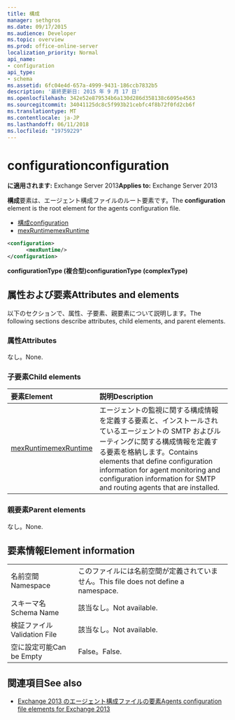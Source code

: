 ```yaml
---
title: 構成
manager: sethgros
ms.date: 09/17/2015
ms.audience: Developer
ms.topic: overview
ms.prod: office-online-server
localization_priority: Normal
api_name:
- configuration
api_type:
- schema
ms.assetid: 6fc04e4d-657a-4999-9431-186ccb7832b5
description: '最終更新日: 2015 年 9 月 17 日'
ms.openlocfilehash: 342e52e879534b6a130d286d358138c6095e4563
ms.sourcegitcommit: 34041125dc8c5f993b21cebfc4f8b72f0fd2cb6f
ms.translationtype: MT
ms.contentlocale: ja-JP
ms.lasthandoff: 06/11/2018
ms.locfileid: "19759229"
---
```

# <a name="configuration"></a><span data-ttu-id="d46ad-103">configuration</span><span class="sxs-lookup"><span data-stu-id="d46ad-103">configuration</span></span>
  
<span data-ttu-id="d46ad-104">**に適用されます:** Exchange Server 2013</span><span class="sxs-lookup"><span data-stu-id="d46ad-104">**Applies to:** Exchange Server 2013</span></span>
  
<span data-ttu-id="d46ad-105">**構成**要素は、エージェント構成ファイルのルート要素です。</span><span class="sxs-lookup"><span data-stu-id="d46ad-105">The **configuration** element is the root element for the agents configuration file.</span></span> 
  
- [<span data-ttu-id="d46ad-106">構成</span><span class="sxs-lookup"><span data-stu-id="d46ad-106">configuration</span></span>](configuration.md) 
- [<span data-ttu-id="d46ad-107">mexRuntime</span><span class="sxs-lookup"><span data-stu-id="d46ad-107">mexRuntime</span></span>](mexruntime.md)
  
```XML
<configuration>
      <mexRuntime/>
</configuration>
```

<span data-ttu-id="d46ad-108">**configurationType (複合型)**</span><span class="sxs-lookup"><span data-stu-id="d46ad-108">**configurationType (complexType)**</span></span>

## <a name="attributes-and-elements"></a><span data-ttu-id="d46ad-109">属性および要素</span><span class="sxs-lookup"><span data-stu-id="d46ad-109">Attributes and elements</span></span>

<span data-ttu-id="d46ad-110">以下のセクションで、属性、子要素、親要素について説明します。</span><span class="sxs-lookup"><span data-stu-id="d46ad-110">The following sections describe attributes, child elements, and parent elements.</span></span>
  
### <a name="attributes"></a><span data-ttu-id="d46ad-111">属性</span><span class="sxs-lookup"><span data-stu-id="d46ad-111">Attributes</span></span>

<span data-ttu-id="d46ad-112">なし。</span><span class="sxs-lookup"><span data-stu-id="d46ad-112">None.</span></span>
  
### <a name="child-elements"></a><span data-ttu-id="d46ad-113">子要素</span><span class="sxs-lookup"><span data-stu-id="d46ad-113">Child elements</span></span>

|<span data-ttu-id="d46ad-114">**要素**</span><span class="sxs-lookup"><span data-stu-id="d46ad-114">**Element**</span></span>|<span data-ttu-id="d46ad-115">**説明**</span><span class="sxs-lookup"><span data-stu-id="d46ad-115">**Description**</span></span>|
|:-----|:-----|
|[<span data-ttu-id="d46ad-116">mexRuntime</span><span class="sxs-lookup"><span data-stu-id="d46ad-116">mexRuntime</span></span>](mexruntime.md) <br/> |<span data-ttu-id="d46ad-117">エージェントの監視に関する構成情報を定義する要素と、インストールされているエージェントの SMTP およびルーティングに関する構成情報を定義する要素を格納します。</span><span class="sxs-lookup"><span data-stu-id="d46ad-117">Contains elements that define configuration information for agent monitoring and configuration information for SMTP and routing agents that are installed.</span></span>  <br/> |
   
### <a name="parent-elements"></a><span data-ttu-id="d46ad-118">親要素</span><span class="sxs-lookup"><span data-stu-id="d46ad-118">Parent elements</span></span>

<span data-ttu-id="d46ad-119">なし。</span><span class="sxs-lookup"><span data-stu-id="d46ad-119">None.</span></span>
  
## <a name="element-information"></a><span data-ttu-id="d46ad-120">要素情報</span><span class="sxs-lookup"><span data-stu-id="d46ad-120">Element information</span></span>

|||
|:-----|:-----|
|<span data-ttu-id="d46ad-121">名前空間</span><span class="sxs-lookup"><span data-stu-id="d46ad-121">Namespace</span></span>  <br/> |<span data-ttu-id="d46ad-122">このファイルには名前空間が定義されていません。</span><span class="sxs-lookup"><span data-stu-id="d46ad-122">This file does not define a namespace.</span></span>  <br/> |
|<span data-ttu-id="d46ad-123">スキーマ名</span><span class="sxs-lookup"><span data-stu-id="d46ad-123">Schema Name</span></span>  <br/> |<span data-ttu-id="d46ad-124">該当なし。</span><span class="sxs-lookup"><span data-stu-id="d46ad-124">Not available.</span></span>  <br/> |
|<span data-ttu-id="d46ad-125">検証ファイル</span><span class="sxs-lookup"><span data-stu-id="d46ad-125">Validation File</span></span>  <br/> |<span data-ttu-id="d46ad-126">該当なし。</span><span class="sxs-lookup"><span data-stu-id="d46ad-126">Not available.</span></span>  <br/> |
|<span data-ttu-id="d46ad-127">空に設定可能</span><span class="sxs-lookup"><span data-stu-id="d46ad-127">Can be Empty</span></span>  <br/> |<span data-ttu-id="d46ad-128">False。</span><span class="sxs-lookup"><span data-stu-id="d46ad-128">False.</span></span>  <br/> |
   
## <a name="see-also"></a><span data-ttu-id="d46ad-129">関連項目</span><span class="sxs-lookup"><span data-stu-id="d46ad-129">See also</span></span>

- [<span data-ttu-id="d46ad-130">Exchange 2013 のエージェント構成ファイルの要素</span><span class="sxs-lookup"><span data-stu-id="d46ad-130">Agents configuration file elements for Exchange 2013</span></span>](agents-configuration-file-elements-for-exchange-2013.md)

